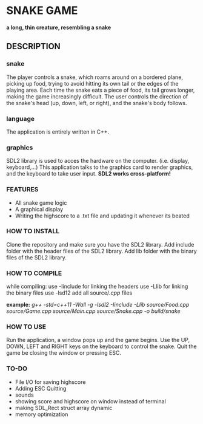 # SNAKE GAME

**a long, thin creature, resembling a snake**

## DESCRIPTION

### snake
 The player controls a snake, which roams around on
 a bordered plane, picking up food, trying to avoid hitting its own tail
 or the edges of the playing area. Each time
 the snake eats a piece of food, its tail grows
 longer, making the game increasingly
 difficult. The user controls the direction of
 the snake's head (up, down, left, or right),
 and the snake's body follows.

### language
 The application is entirely written in C++.

### graphics
 SDL2 library is used to acces the hardware on the computer. (i.e. display, keyboard,...)
 This application talks to the graphics card to render graphics, and the keyboard to take user input.
 **SDL2 works cross-platform!**

### FEATURES
 - All snake game logic
 - A graphical display
 - Writing the highscore to a .txt file and updating it whenever its beated

### HOW TO INSTALL
 Clone the repository and make sure you have the SDL2 library.
 Add include folder with the header files of the SDL2 library.
 Add lib folder with the binary files of the SDL2 library.
 
### HOW TO COMPILE
 while compiling:
 use -Iinclude for linking the headers
 use -Llib for linking the binary files
 use -lsd12
 add all source/*.cpp* files
 
 **example:**
 *g++ -std=c++11 -Wall -g  -lsdl2 -Iinclude -Llib source/Food.cpp source/Game.cpp source/Main.cpp source/Snake.cpp -o build/snake*

### HOW TO USE
 Run the application, a window pops up and the game begins.
 Use the UP, DOWN, LEFT and RIGHT keys on the keyboard to control the snake.
 Quit the game be closing the window or pressing ESC.

### TO-DO
 - File I/O for saving highscore
 - Adding ESC Quitting
 - sounds
 - showing score and highscore on window instead of terminal
 - making SDL_Rect struct array dynamic
 - memory optimization
